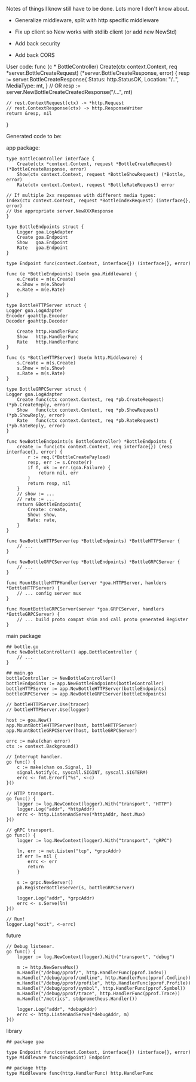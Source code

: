Notes of things I know still have to be done. Lots more I don't know about.

- Generalize middleware, split with http specific middleware

- Fix up client so New works with stdlib client (or add new NewStd)
- Add back security
- Add back CORS

User code:
func (c * BottleController) Create(ctx context.Context, req *server.BottleCreateRequest) (*server.BottleCreateResponse, error) {
	resp := server.BottleCreateResponse{
		Status: http.StatusOK,
		Location: "/..",
		MediaType: mt,
	}
	// OR
	resp := server.NewBottleCreateCreatedResponse("/...", mt)

	// rest.ContextRequest(ctx) -> *http.Request
	// rest.ContextResponse(ctx) -> http.ResponseWriter
	return &resp, nil
}

Generated code to be:

app package:

    type BottleController interface {
        Create(ctx *context.Context, request *BottleCreateRequest) (*BottleCreateResponse, error)
        Show(ctx context.Context, request *BottleShowRequest) (*Bottle, error)
        Rate(ctx context.Context, request *BottleRateRequest) error

	// If multiple 2xx responses with different media types:
	Index(ctx context.Context, request *BottleIndexRequest) (interface{}, error)
	// Use appropriate server.NewXXXResponse
    }

    type BottleEndpoints struct {
        Logger goa.LogAdapter
        Create goa.Endpoint
        Show   goa.Endpoint
        Rate   goa.Endpoint
    }

    type Endpoint func(context.Context, interface{}) (interface{}, error)

    func (e *BottleEndpoints) Use(m goa.Middleware) {
        e.Create = m(e.Create)
        e.Show = m(e.Show)
        e.Rate = m(e.Rate)
    }

    type BottleHTTPServer struct {
    Logger goa.LogAdapter
    Encoder goahttp.Encoder
    Decoder goahttp.Decoder

        Create http.HandlerFunc
        Show   http.HandlerFunc
        Rate   http.HandlerFunc
    }

    func (s *BottleHTTPServer) Use(m http.Middleware) {
        s.Create = m(s.Create)
        s.Show = m(s.Show)
        s.Rate = m(s.Rate)
    }

    type BottleGRPCServer struct {
    Logger goa.LogAdapter
        Create func(ctx context.Context, req *pb.CreateRequest) (*pb.CreateReply, error)
        Show   func(ctx context.Context, req *pb.ShowRequest) (*pb.ShowReply, error)
        Rate   func(ctx context.Context, req *pb.RateRequest) (*pb.RateReply, error)
    }

    func NewBottleEndpoints(s BottleController) *BottleEndpoints {
        create := func(ctx context.Context, req interface{}) (resp interface{}, error) {
            r := req.(*BottleCreatePayload)
            resp, err := s.Create(r)
            if f, ok := err.(goa.Failure) {
                return nil, err
            }
            return resp, nil
        }
        // show := ...
        // rate := ...
        return &BottleEndpoints{
            Create: create,
            Show: show,
            Rate: rate,
        }
    }

    func NewBottleHTTPServer(ep *BottleEndpoints) *BottleHTTPServer {
        // ...
    }

    func NewBottleGRPCServer(ep *BottleEndpoints) *BottleGRPCServer {
        // ...
    }

    func MountBottleHTTPHandler(server *goa.HTTPServer, hanlders *BottleHTTPServer) {
        // ... config server mux
    }

    func MountBottleGRPCServer(server *goa.GRPCServer, handlers *BottleGRPCServer) {
        // ... build proto compat shim and call proto generated Register
    }

main package

    ## bottle.go
    func NewBottleController() app.BottleController {
        // ...
    }

    ## main.go
    bottleController := NewBottleController()
    bottleEndpoints := app.NewBottleEndpoints(bottleController)
    bottleHTTPServer := app.NewBottleHTTPServer(bottleEndpoints)
    bottleGRPCServer := app.NewBottleGRPCServer(bottleEndpoints)

    // bottleHTTPServer.Use(tracer)
    // bottleHTTPServer.Use(logger)

    host := goa.New()
    app.MountBottleHTTPServer(host, bottleHTTPServer)
    app.MountBottleGRPCServer(host, bottleGRPCServer)

    errc := make(chan error)
    ctx := context.Background()

    // Interrupt handler.
    go func() {
        c := make(chan os.Signal, 1)
        signal.Notify(c, syscall.SIGINT, syscall.SIGTERM)
        errc <- fmt.Errorf("%s", <-c)
    }()

    // HTTP transport.
    go func() {
        logger := log.NewContext(logger).With("transport", "HTTP")
        logger.Log("addr", *httpAddr)
        errc <- http.ListenAndServe(*httpAddr, host.Mux)
    }()

    // gRPC transport.
    go func() {
        logger := log.NewContext(logger).With("transport", "gRPC")

        ln, err := net.Listen("tcp", *grpcAddr)
        if err != nil {
            errc <- err
            return
        }

        s := grpc.NewServer()
        pb.RegisterBottleServer(s, bottleGRPCServer)

        logger.Log("addr", *grpcAddr)
        errc <- s.Serve(ln)
    }()

    // Run!
    logger.Log("exit", <-errc)

future

    // Debug listener.
    go func() {
        logger := log.NewContext(logger).With("transport", "debug")

        m := http.NewServeMux()
        m.Handle("/debug/pprof/", http.HandlerFunc(pprof.Index))
        m.Handle("/debug/pprof/cmdline", http.HandlerFunc(pprof.Cmdline))
        m.Handle("/debug/pprof/profile", http.HandlerFunc(pprof.Profile))
        m.Handle("/debug/pprof/symbol", http.HandlerFunc(pprof.Symbol))
        m.Handle("/debug/pprof/trace", http.HandlerFunc(pprof.Trace))
        m.Handle("/metrics", stdprometheus.Handler())

        logger.Log("addr", *debugAddr)
        errc <- http.ListenAndServe(*debugAddr, m)
    }()

library

    ## package goa

    type Endpoint func(context.Context, interface{}) (interface{}, error)
    type Middleware func(Endpoint) Endpoint

    ## package http
    type Middleware func(http.HandlerFunc) http.HandlerFunc
